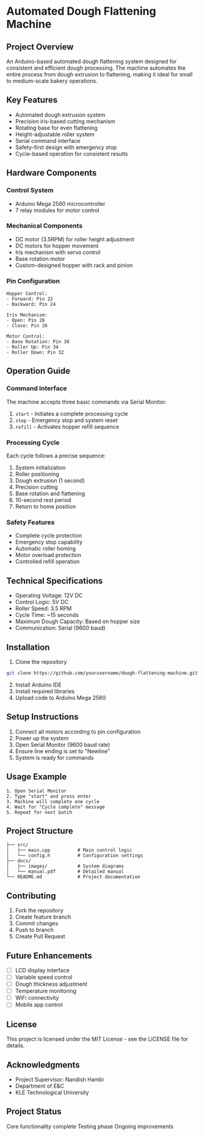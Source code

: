 # Automated Dough Flattening Machine

## Project Overview
An Arduino-based automated dough flattening system designed for consistent and efficient dough processing. The machine automates the entire process from dough extrusion to flattening, making it ideal for small to medium-scale bakery operations.

## Key Features
- Automated dough extrusion system
- Precision iris-based cutting mechanism
- Rotating base for even flattening
- Height-adjustable roller system
- Serial command interface
- Safety-first design with emergency stop
- Cycle-based operation for consistent results

## Hardware Components
### Control System
- Arduino Mega 2560 microcontroller
- 7 relay modules for motor control

### Mechanical Components
- DC motor (3.5RPM) for roller height adjustment
- DC motors for hopper movement
- Iris mechanism with servo control
- Base rotation motor
- Custom-designed hopper with rack and pinion

### Pin Configuration
```
Hopper Control:
- Forward: Pin 22
- Backward: Pin 24

Iris Mechanism:
- Open: Pin 28
- Close: Pin 26

Motor Control:
- Base Rotation: Pin 30
- Roller Up: Pin 34
- Roller Down: Pin 32
```

## Operation Guide
### Command Interface
The machine accepts three basic commands via Serial Monitor:
1. `start` - Initiates a complete processing cycle
2. `stop` - Emergency stop and system reset
3. `refill` - Activates hopper refill sequence

### Processing Cycle
Each cycle follows a precise sequence:
1. System initialization
2. Roller positioning
3. Dough extrusion (1 second)
4. Precision cutting
5. Base rotation and flattening
6. 10-second rest period
7. Return to home position

### Safety Features
- Complete cycle protection
- Emergency stop capability
- Automatic roller homing
- Motor overload protection
- Controlled refill operation

## Technical Specifications
- Operating Voltage: 12V DC
- Control Logic: 5V DC
- Roller Speed: 3.5 RPM
- Cycle Time: ~15 seconds
- Maximum Dough Capacity: Based on hopper size
- Communication: Serial (9600 baud)

## Installation
1. Clone the repository
```bash
git clone https://github.com/yourusername/dough-flattening-machine.git
```

2. Install Arduino IDE
3. Install required libraries
4. Upload code to Arduino Mega 2560

## Setup Instructions
1. Connect all motors according to pin configuration
2. Power up the system
3. Open Serial Monitor (9600 baud rate)
4. Ensure line ending is set to "Newline"
5. System is ready for commands

## Usage Example
```
1. Open Serial Monitor
2. Type "start" and press enter
3. Machine will complete one cycle
4. Wait for "Cycle complete" message
5. Repeat for next batch
```

## Project Structure
```
├── src/
│   ├── main.cpp          # Main control logic
│   └── config.h          # Configuration settings
├── docs/
│   ├── images/           # System diagrams
│   └── manual.pdf        # Detailed manual
└── README.md             # Project documentation
```

## Contributing
1. Fork the repository
2. Create feature branch
3. Commit changes
4. Push to branch
5. Create Pull Request

## Future Enhancements
- [ ] LCD display interface
- [ ] Variable speed control
- [ ] Dough thickness adjustment
- [ ] Temperature monitoring
- [ ] WiFi connectivity
- [ ] Mobile app control

## License
This project is licensed under the MIT License - see the LICENSE file for details.

## Acknowledgments
- Project Supervisor: Nandish Hambi 
- Department of E&C
- KLE Technological University


## Project Status
 Core functionality complete
 Testing phase
 Ongoing improvements
